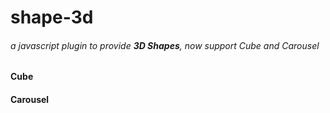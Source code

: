 # shape-3d

###### a javascript plugin to provide **3D Shapes**, now support Cube and Carousel

<script type="text/javascript" src="shape-3d.js"></script>

#### Cube

<div id="cube"></div>

#### Carousel

<div id="carousel"></div>

<script type="text/javascript">
  var cube = new Shape3D.Cube();
  cube.setPosition(document.getElementById('cube));
  cube.show();
  cube.startRandomRotation();
</script>
